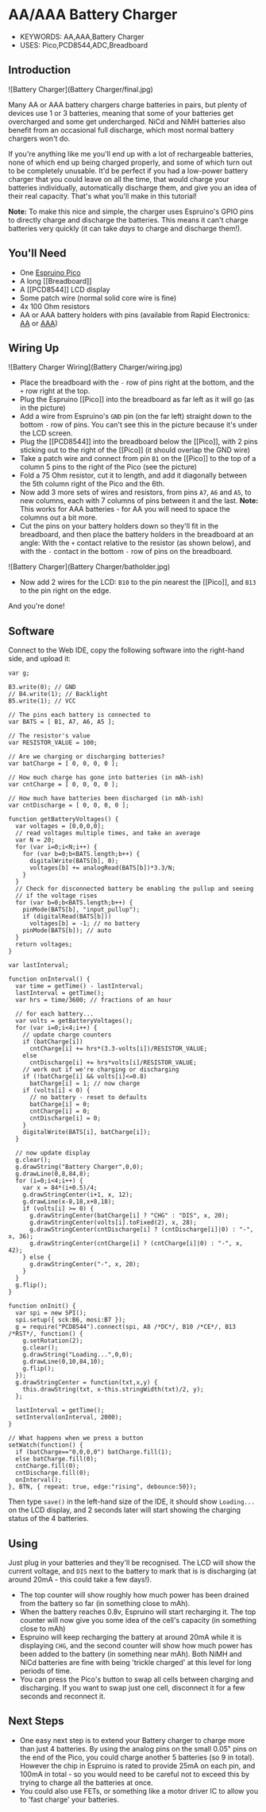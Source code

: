 <!--- Copyright (c) 2016 Gordon Williams, Pur3 Ltd. See the file LICENSE for copying permission. -->
AA/AAA Battery Charger
======================

* KEYWORDS: AA,AAA,Battery Charger
* USES: Pico,PCD8544,ADC,Breadboard

Introduction
------------

![Battery Charger](Battery Charger/final.jpg)

Many AA or AAA battery chargers charge batteries in pairs, but plenty of devices use 1 or 3 batteries, meaning that some of your batteries get overcharged and some get undercharged. NiCd and NiMH batteries also benefit from an occasional full discharge, which most normal battery chargers won't do.

If you're anything like me you'll end up with a lot of rechargeable batteries, none of which end up being charged properly, and some of which turn out to be completely unusable. It'd be perfect if you had a low-power battery charger that you could leave on all the time, that would charge your batteries individually, automatically discharge them, and give you an idea of their real capacity. That's what you'll make in this tutorial!

**Note:** To make this nice and simple, the charger uses Espruino's GPIO pins to directly charge and discharge the batteries. This means it can't charge batteries very quickly (it can take *days* to charge and discharge them!). 


You'll Need
----------

* One [Espruino Pico](/Pico)
* A long [[Breadboard]]
* A [[PCD8544]] LCD display
* Some patch wire (normal solid core wire is fine)
* 4x 100 Ohm resistors
* AA or AAA battery holders with pins (available from Rapid Electronics: [AA](http://www.rapidonline.com/Electrical-Power/TruPower-BH-311-1P-1-X-AA-PCB-Battery-Holder-18-2960) or [AAA](http://www.rapidonline.com/Electrical-Power/TruPower-BH-411-3P-1-X-AAA-PCB-Battery-Holder-18-2920))


Wiring Up
--------

![Battery Charger Wiring](Battery Charger/wiring.jpg)

* Place the breadboard with the `-` row of pins right at the bottom, and the `+` row right at the top.
* Plug the Espruino [[Pico]] into the breadboard as far left as it will go (as in the picture)
* Add a wire from Espruino's `GND` pin (on the far left) straight down to the bottom `-` row of pins. You can't see this in the picture because it's under the LCD screen.
* Plug the [[PCD8544]] into the breadboard below the [[Pico]], with 2 pins sticking out to the right of the [[Pico]] (it should overlap the GND wire)
* Take a patch wire and connect from pin `B1` on the [[Pico]] to the top of a column 5 pins to the right of the Pico (see the picture)
* Fold a 75 Ohm resistor, cut it to length, and add it diagonally between the 5th column right of the Pico and the 6th.
* Now add 3 more sets of wires and resistors, from pins `A7`, `A6` and `A5`, to new columns, each with 7 columns of pins between it and the last. **Note:** This works for AAA batteries - for AA you will need to space the columns out a bit more. 
* Cut the pins on your battery holders down so they'll fit in the breadboard, and then place the battery holders in the breadboard at an angle: With the `+` contact relative to the resistor (as shown below), and with the `-` contact in the bottom `-` row of pins on the breadboard.

![Battery Charger](Battery Charger/batholder.jpg)

* Now add 2 wires for the LCD: `B10` to the pin nearest the [[Pico]], and `B13` to the pin right on the edge.

And you're done! 


Software
-------

Connect to the Web IDE, copy the following software into the right-hand side, and upload it:

```
var g;

B3.write(0); // GND
// B4.write(1); // Backlight
B5.write(1); // VCC

// The pins each battery is connected to
var BATS = [ B1, A7, A6, A5 ];

// The resistor's value
var RESISTOR_VALUE = 100;

// Are we charging or discharging batteries?
var batCharge = [ 0, 0, 0, 0 ];

// How much charge has gone into batteries (in mAh-ish)
var cntCharge = [ 0, 0, 0, 0 ];

// How much have batteries been discharged (in mAh-ish)
var cntDischarge = [ 0, 0, 0, 0 ];

function getBatteryVoltages() {
  var voltages = [0,0,0,0];
  // read voltages multiple times, and take an average
  var N = 20;
  for (var i=0;i<N;i++) {
    for (var b=0;b<BATS.length;b++) {
      digitalWrite(BATS[b], 0);
      voltages[b] += analogRead(BATS[b])*3.3/N;
    }
  }
  // Check for disconnected battery be enabling the pullup and seeing
  // if the voltage rises
  for (var b=0;b<BATS.length;b++) {
    pinMode(BATS[b], "input_pullup");
    if (digitalRead(BATS[b]))
      voltages[b] = -1; // no battery
    pinMode(BATS[b]); // auto
  }
  return voltages;
}

var lastInterval;

function onInterval() {
  var time = getTime() - lastInterval;
  lastInterval = getTime();
  var hrs = time/3600; // fractions of an hour
  
  // for each battery... 
  var volts = getBatteryVoltages();
  for (var i=0;i<4;i++) {
    // update charge counters
    if (batCharge[i])
      cntCharge[i] += hrs*(3.3-volts[i])/RESISTOR_VALUE;
    else
      cntDischarge[i] += hrs*volts[i]/RESISTOR_VALUE;
    // work out if we're charging or discharging
    if (!batCharge[i] && volts[i]<=0.8)
      batCharge[i] = 1; // now charge
    if (volts[i] < 0) {
      // no battery - reset to defaults
      batCharge[i] = 0; 
      cntCharge[i] = 0;
      cntDischarge[i] = 0;
    }
    digitalWrite(BATS[i], batCharge[i]);
  }
  
  // now update display
  g.clear();
  g.drawString("Battery Charger",0,0);
  g.drawLine(0,8,84,8);
  for (i=0;i<4;i++) {
    var x = 84*(i+0.5)/4;
    g.drawStringCenter(i+1, x, 12);
    g.drawLine(x-8,18,x+8,18);
    if (volts[i] >= 0) {
      g.drawStringCenter(batCharge[i] ? "CHG" : "DIS", x, 20);
      g.drawStringCenter(volts[i].toFixed(2), x, 28);
      g.drawStringCenter(cntDischarge[i] ? (cntDischarge[i]|0) : "-", x, 36);
      g.drawStringCenter(cntCharge[i] ? (cntCharge[i]|0) : "-", x, 42);
    } else {
      g.drawStringCenter("-", x, 20);
    }
  }
  g.flip();
}

function onInit() {
  var spi = new SPI();
  spi.setup({ sck:B6, mosi:B7 });
  g = require("PCD8544").connect(spi, A8 /*DC*/, B10 /*CE*/, B13 /*RST*/, function() {
    g.setRotation(2);
    g.clear();
    g.drawString("Loading...",0,0);
    g.drawLine(0,10,84,10);
    g.flip();
  });
  g.drawStringCenter = function(txt,x,y) {
    this.drawString(txt, x-this.stringWidth(txt)/2, y);
  };
  
  lastInterval = getTime();
  setInterval(onInterval, 2000);
}

// What happens when we press a button
setWatch(function() {
  if (batCharge=="0,0,0,0") batCharge.fill(1);
  else batCharge.fill(0);
  cntCharge.fill(0);
  cntDischarge.fill(0);
  onInterval();
}, BTN, { repeat: true, edge:"rising", debounce:50});
```

Then type `save()` in the left-hand size of the IDE, it should show `Loading...` on the LCD display, and 2 seconds later will start showing the charging status of the 4 batteries.


Using
-----

Just plug in your batteries and they'll be recognised. The LCD will show the current voltage, and `DIS` next to the battery to mark that is is discharging (at around 20mA - this could take a few days!).

* The top counter will show roughly how much power has been drained from the battery so far (in something close to mAh).
* When the battery reaches 0.8v, Espruino will start recharging it. The top counter will now give you some idea of the cell's capacity (in something close to mAh)
* Espruino will keep recharging the battery at around 20mA while it is displaying `CHG`, and the second counter will show how much power has been added to the battery (in something near mAh). Both NiMH and NiCd batteries are fine with being 'trickle charged' at this level for long periods of time.
* You can press the Pico's button to swap all cells between charging and discharging. If you want to swap just one cell, disconnect it for a few seconds and reconnect it.


Next Steps
----------

* One easy next step is to extend your Battery charger to charge more than just 4 batteries. By using the analog pins on the small 0.05" pins on the end of the Pico, you could charge another 5 batteries (so 9 in total). However the chip in Espruino is rated to provide 25mA on each pin, and 100mA in total - so you would need to be careful not to exceed this by trying to charge all the batteries at once.
* You could also use FETs, or something like a motor driver IC to allow you to 'fast charge' your batteries.



